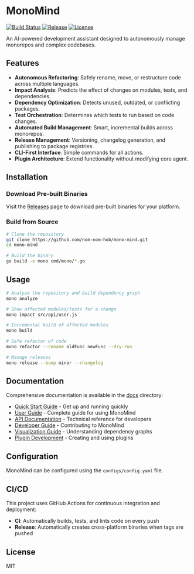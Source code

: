 # MonoMind

[![Build Status](https://github.com/nom-nom-hub/mono-mind/workflows/CI/badge.svg)](https://github.com/nom-nom-hub/mono-mind/actions)
[![Release](https://github.com/nom-nom-hub/mono-mind/workflows/Release/badge.svg)](https://github.com/nom-nom-hub/mono-mind/actions)
[![License](https://img.shields.io/github/license/nom-nom-hub/mono-mind)](LICENSE)

An AI-powered development assistant designed to autonomously manage monorepos and complex codebases.

## Features

- **Autonomous Refactoring**: Safely rename, move, or restructure code across multiple languages.
- **Impact Analysis**: Predicts the effect of changes on modules, tests, and dependencies.
- **Dependency Optimization**: Detects unused, outdated, or conflicting packages.
- **Test Orchestration**: Determines which tests to run based on code changes.
- **Automated Build Management**: Smart, incremental builds across monorepos.
- **Release Management**: Versioning, changelog generation, and publishing to package registries.
- **CLI-First Interface**: Simple commands for all actions.
- **Plugin Architecture**: Extend functionality without modifying core agent.

## Installation

### Download Pre-built Binaries
Visit the [Releases](https://github.com/nom-nom-hub/mono-mind/releases) page to download pre-built binaries for your platform.

### Build from Source
```bash
# Clone the repository
git clone https://github.com/nom-nom-hub/mono-mind.git
cd mono-mind

# Build the binary
go build -o mono cmd/mono/*.go
```

## Usage

```bash
# Analyze the repository and build dependency graph
mono analyze

# Show affected modules/tests for a change
mono impact src/api/user.js

# Incremental build of affected modules
mono build

# Safe refactor of code
mono refactor --rename oldFunc newFunc --dry-run

# Manage releases
mono release --bump minor --changelog
```

## Documentation

Comprehensive documentation is available in the [docs](docs/) directory:

- [Quick Start Guide](docs/QUICK_START.md) - Get up and running quickly
- [User Guide](docs/USER_GUIDE.md) - Complete guide for using MonoMind
- [API Documentation](docs/API.md) - Technical reference for developers
- [Developer Guide](docs/DEVELOPER_GUIDE.md) - Contributing to MonoMind
- [Visualization Guide](docs/VISUALIZATION_GUIDE.md) - Understanding dependency graphs
- [Plugin Development](docs/PLUGIN_GUIDE.md) - Creating and using plugins

## Configuration

MonoMind can be configured using the `configs/config.yaml` file.

## CI/CD

This project uses GitHub Actions for continuous integration and deployment:
- **CI**: Automatically builds, tests, and lints code on every push
- **Release**: Automatically creates cross-platform binaries when tags are pushed

## License

MIT